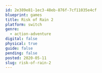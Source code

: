 ```yaml
---
id: 2e389e81-1ec3-48eb-876f-7cf11035e4cf
blueprint: games
title: Risk of Rain 2
platform: switch
genre:
  - action-adventure
digital: false
physical: true
guide: false
pending: false
posted: 2020-05-11
slug: risk-of-rain-2
---
```

